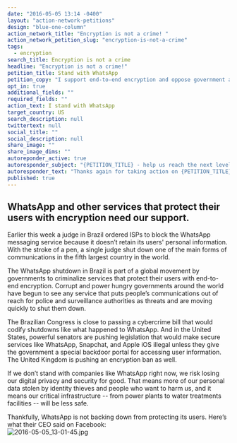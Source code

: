 ```yaml
---
date: "2016-05-05 13:14 -0400"
layout: "action-network-petitions"
design: "blue-one-column"
action_network_title: "Encryption is not a crime! "
action_network_petition_slug: "encryption-is-not-a-crime"
tags: 
  - encryption
search_title: Encryption is not a crime
headline: "Encryption is not a crime!"
petition_title: Stand with WhatsApp
petition_copy: "I support end-to-end encryption and oppose government attempts to ban online security."
opt_in: true
additional_fields: ""
required_fields: ""
action_text: I stand with WhatsApp
target_country: US
search_description: null
twittertext: null
social_title: ""
social_description: null
share_image: ""
share_image_dims: ""
autoreponder_active: true
autoresponder_subject: "{PETITION_TITLE} - help us reach the next level!"
autoresponder_text: "Thanks again for taking action on {PETITION_TITLE}. We need more people like you who can take action on this issue. Can you please share it to help us reach the next level?"
published: true
---
```

## WhatsApp and other services that protect their users with encryption need our support.

Earlier this week a judge in Brazil ordered ISPs to block the WhatsApp messaging service because it doesn’t retain its users' personal information. With the stroke of a pen, a single judge shut down one of the main forms of communications in the fifth largest country in the world. 

The WhatsApp shutdown in Brazil is part of a global movement by governments to criminalize services that protect their users with end-to-end encryption. Corrupt and power hungry governments around the world have begun to see any service that puts people’s communications out of reach for police and surveillance authorities as threats and are moving quickly to shut them down. 

The Brazilian Congress is close to passing a cybercrime bill that would codify shutdowns like what happened to WhatsApp. And in the United States, powerful senators are pushing legislation that would make secure services like WhatsApp, Snapchat, and Apple iOS illegal unless they give the government a special backdoor portal for accessing user information. The United Kingdom is pushing an encryption ban as well. 

If we don’t stand with companies like WhatsApp right now, we risk losing our digital privacy and security for good. That means more of our personal data stolen by identity thieves and people who want to harm us, and it means our critical infrastructure -- from power plants to water treatments facilities -- will be less safe. 

Thankfully, WhatsApp is not backing down from protecting its users. Here’s what their CEO said on Facebook:  
![2016-05-05_13-01-45.jpg]({{site.baseurl}}/img/action-network/2016-05-05_13-01-45.jpg)

